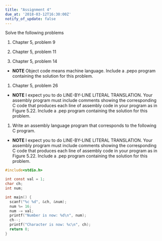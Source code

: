 ```yaml
---
title: "Assignment 4"
due_at: '2018-03-12T16:30:00Z'
notify_of_update: false
---
```


Solve the following problems

1. Chapter 5, problem 9

1. Chapter 5, problem 11

1. Chapter 5, problem 14
  * **NOTE** Object code means machine language. Include a .pepo program
    containing the solution for this problem.

1. Chapter 5, problem 26
  * **NOTE** I expect you to do LINE-BY-LINE LITERAL TRANSLATION. Your assembly
    program must include comments showing the corresponding C code that produces
    each line of assembly code in your program as in Figure 5.22. Include a .pep
    program containing the solution for this problem.

1. Write an assembly language program that corresponds to the following C
   program.
  * **NOTE** I expect you to do LINE-BY-LINE LITERAL TRANSLATION. Your assembly
    program must include comments showing the corresponding C code that produces
    each line of assembly code in your program as in Figure 5.22. Include a .pep
    program containing the solution for this problem.

```c
#include<stdio.h>

int const val = 1;
char ch;
int num;

int main() {
  scanf("%c %d", &ch, &num);
  num %= 16;
  num -= val;
  printf("Number is now: %d\n", num);
  ch--;
  printf("Character is now: %c\n", ch);
  return 0;
}
```
